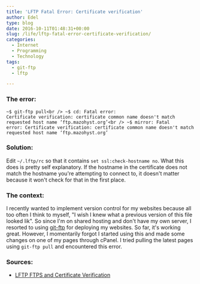 ```yaml
---
title: 'LFTP Fatal Error: Certificate verification'
author: Edel
type: blog
date: 2016-10-11T01:48:31+00:00
slug: /life/lftp-fatal-error-certificate-verification/
categories:
  - Internet
  - Programming
  - Technology
tags:
  - git-ftp
  - lftp

---
```

### The error:

<code class="multi">~$ git-ftp pull&lt;br />
~$ cd: Fatal error: Certificate verification: certificate common name doesn't match requested host name ‘ftp.mazohyst.org’&lt;br />
~$ mirror: Fatal error: Certificate verification: certificate common name doesn't match requested host name ‘ftp.mazohyst.org’</code>

### Solution:

Edit `~/.lftp/rc` so that it contains `set ssl:check-hostname no`. What this does is pretty self explanatory. If the hostname in the certificate does not match the hostname you're attempting to connect to, it doesn't matter because it won't check for that in the first place.

### The context:

I recently wanted to implement version control for my websites because all too often I think to myself, "I wish I knew what a previous version of this file looked lik". So since I'm on shared hosting and don't have my own server, I resorted to using [git-ftp][1] for deploying my websites. So far, it's working great. However, I momentarily forgot I started using this and made some changes on one of my pages through cPanel. I tried pulling the latest pages using `git-ftp pull` and encountered this error.

### Sources:

  * [LFTP FTPS and Certificate Verification][2]




 [1]: https://github.com/git-ftp/git-ftp
 [2]: http://web.archive.org/web/20160330173659/http://www.versatilewebsolutions.com/blog/2014/04/lftp-ftps-and-certificate-verification.html